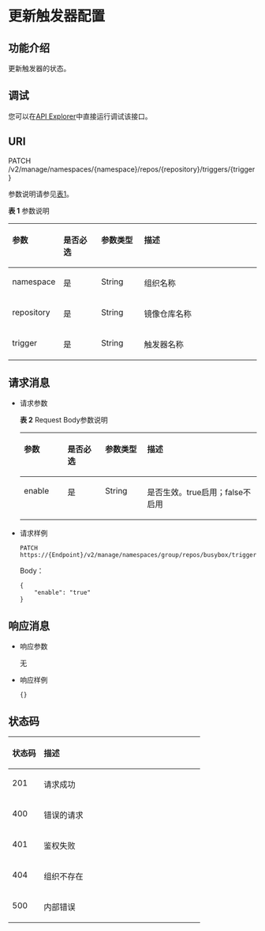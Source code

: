 # 更新触发器配置<a name="swr_02_0019"></a>

## 功能介绍<a name="se03aae4436e64394a95dc13b6f233898"></a>

更新触发器的状态。

## 调试<a name="section85822133314"></a>

您可以在[API Explorer](https://apiexplorer.developer.huaweicloud.com/apiexplorer/doc?product=SWR&api=UpdateTrigger)中直接运行调试该接口。

## URI<a name="s476df674307e4b04b9545f9575dde042"></a>

PATCH /v2/manage/namespaces/\{namespace\}/repos/\{repository\}/triggers/\{trigger\}

参数说明请参见[表1](#tae82a09e27434bef9a38b734d798ae6c)。

**表 1**  参数说明

<a name="tae82a09e27434bef9a38b734d798ae6c"></a>
<table><thead align="left"><tr id="r2c22eba22439445680961f8c447f8756"><th class="cellrowborder" valign="top" width="17.1%" id="mcps1.2.5.1.1"><p id="a4276374f4f884a1a8ff6eabdab4da030"><a name="a4276374f4f884a1a8ff6eabdab4da030"></a><a name="a4276374f4f884a1a8ff6eabdab4da030"></a>参数</p>
</th>
<th class="cellrowborder" valign="top" width="15.82%" id="mcps1.2.5.1.2"><p id="p1351382513427"><a name="p1351382513427"></a><a name="p1351382513427"></a>是否必选</p>
</th>
<th class="cellrowborder" valign="top" width="17.59%" id="mcps1.2.5.1.3"><p id="p1781316754219"><a name="p1781316754219"></a><a name="p1781316754219"></a>参数类型</p>
</th>
<th class="cellrowborder" valign="top" width="49.49%" id="mcps1.2.5.1.4"><p id="zh-cn_topic_0060210625_p192541611508"><a name="zh-cn_topic_0060210625_p192541611508"></a><a name="zh-cn_topic_0060210625_p192541611508"></a>描述</p>
</th>
</tr>
</thead>
<tbody><tr id="row186420221292"><td class="cellrowborder" valign="top" width="17.1%" headers="mcps1.2.5.1.1 "><p id="p026921311450"><a name="p026921311450"></a><a name="p026921311450"></a>namespace</p>
</td>
<td class="cellrowborder" valign="top" width="15.82%" headers="mcps1.2.5.1.2 "><p id="p3559938124510"><a name="p3559938124510"></a><a name="p3559938124510"></a>是</p>
</td>
<td class="cellrowborder" valign="top" width="17.59%" headers="mcps1.2.5.1.3 "><p id="p455933894515"><a name="p455933894515"></a><a name="p455933894515"></a>String</p>
</td>
<td class="cellrowborder" valign="top" width="49.49%" headers="mcps1.2.5.1.4 "><p id="p5269181334519"><a name="p5269181334519"></a><a name="p5269181334519"></a>组织名称</p>
</td>
</tr>
<tr id="row93973241399"><td class="cellrowborder" valign="top" width="17.1%" headers="mcps1.2.5.1.1 "><p id="p189031629293"><a name="p189031629293"></a><a name="p189031629293"></a>repository</p>
</td>
<td class="cellrowborder" valign="top" width="15.82%" headers="mcps1.2.5.1.2 "><p id="p797239124517"><a name="p797239124517"></a><a name="p797239124517"></a>是</p>
</td>
<td class="cellrowborder" valign="top" width="17.59%" headers="mcps1.2.5.1.3 "><p id="p89710397454"><a name="p89710397454"></a><a name="p89710397454"></a>String</p>
</td>
<td class="cellrowborder" valign="top" width="49.49%" headers="mcps1.2.5.1.4 "><p id="p1190314296915"><a name="p1190314296915"></a><a name="p1190314296915"></a>镜像仓库名称</p>
</td>
</tr>
<tr id="row13898528891"><td class="cellrowborder" valign="top" width="17.1%" headers="mcps1.2.5.1.1 "><p id="p989832817914"><a name="p989832817914"></a><a name="p989832817914"></a>trigger</p>
</td>
<td class="cellrowborder" valign="top" width="15.82%" headers="mcps1.2.5.1.2 "><p id="p188118361195"><a name="p188118361195"></a><a name="p188118361195"></a>是</p>
</td>
<td class="cellrowborder" valign="top" width="17.59%" headers="mcps1.2.5.1.3 "><p id="p178819361192"><a name="p178819361192"></a><a name="p178819361192"></a>String</p>
</td>
<td class="cellrowborder" valign="top" width="49.49%" headers="mcps1.2.5.1.4 "><p id="p789815287918"><a name="p789815287918"></a><a name="p789815287918"></a>触发器名称</p>
</td>
</tr>
</tbody>
</table>

## 请求消息<a name="section141782462587"></a>

-   请求参数

    **表 2**  Request Body参数说明

    <a name="table129941514855"></a>
    <table><thead align="left"><tr id="row1111415559"><th class="cellrowborder" valign="top" width="18.43%" id="mcps1.2.5.1.1"><p id="p162815458"><a name="p162815458"></a><a name="p162815458"></a>参数</p>
    </th>
    <th class="cellrowborder" valign="top" width="15.89%" id="mcps1.2.5.1.2"><p id="p198988313226"><a name="p198988313226"></a><a name="p198988313226"></a>是否必选</p>
    </th>
    <th class="cellrowborder" valign="top" width="17.72%" id="mcps1.2.5.1.3"><p id="p128986316221"><a name="p128986316221"></a><a name="p128986316221"></a>参数类型</p>
    </th>
    <th class="cellrowborder" valign="top" width="47.96%" id="mcps1.2.5.1.4"><p id="p7612153511"><a name="p7612153511"></a><a name="p7612153511"></a>描述</p>
    </th>
    </tr>
    </thead>
    <tbody><tr id="row11816151559"><td class="cellrowborder" valign="top" width="18.43%" headers="mcps1.2.5.1.1 "><p id="p1353115617583"><a name="p1353115617583"></a><a name="p1353115617583"></a>enable</p>
    </td>
    <td class="cellrowborder" valign="top" width="15.89%" headers="mcps1.2.5.1.2 "><p id="p1852995645813"><a name="p1852995645813"></a><a name="p1852995645813"></a>是</p>
    </td>
    <td class="cellrowborder" valign="top" width="17.72%" headers="mcps1.2.5.1.3 "><p id="p145281568583"><a name="p145281568583"></a><a name="p145281568583"></a>String</p>
    </td>
    <td class="cellrowborder" valign="top" width="47.96%" headers="mcps1.2.5.1.4 "><p id="p5328242173413"><a name="p5328242173413"></a><a name="p5328242173413"></a>是否生效。true启用；false不启用</p>
    </td>
    </tr>
    </tbody>
    </table>

-   请求样例

    ```
    PATCH https://{Endpoint}/v2/manage/namespaces/group/repos/busybox/triggers/test
    ```

    Body：

    ```
    {
        "enable": "true"
    }
    ```


## 响应消息<a name="sab9be5ce850743859bb238e072f8d1f2"></a>

-   响应参数

    无

-   响应样例

    ```
    {}
    ```


## 状态码<a name="s336c1dbc7af446a1b3cc077ea3f82fc9"></a>

<a name="t33d02fa79e8443868a71c99f411610a5"></a>
<table><thead align="left"><tr id="r9eb80d64e8f34d0db940daa95fc929dd"><th class="cellrowborder" valign="top" width="16.439999999999998%" id="mcps1.1.3.1.1"><p id="a7e51ed73a71e4dc29d0dd4aae3016632"><a name="a7e51ed73a71e4dc29d0dd4aae3016632"></a><a name="a7e51ed73a71e4dc29d0dd4aae3016632"></a>状态码</p>
</th>
<th class="cellrowborder" valign="top" width="83.56%" id="mcps1.1.3.1.2"><p id="aa802d02e21c944f1863435a0d11c7ec1"><a name="aa802d02e21c944f1863435a0d11c7ec1"></a><a name="aa802d02e21c944f1863435a0d11c7ec1"></a>描述</p>
</th>
</tr>
</thead>
<tbody><tr id="r1cc0192c651444db882dde750b14be23"><td class="cellrowborder" valign="top" width="16.439999999999998%" headers="mcps1.1.3.1.1 "><p id="a6a3639a3cb154e17b95c5076c8036471"><a name="a6a3639a3cb154e17b95c5076c8036471"></a><a name="a6a3639a3cb154e17b95c5076c8036471"></a>201</p>
</td>
<td class="cellrowborder" valign="top" width="83.56%" headers="mcps1.1.3.1.2 "><p id="ad54ae639e7f94380a87bfc10cc91a4f0"><a name="ad54ae639e7f94380a87bfc10cc91a4f0"></a><a name="ad54ae639e7f94380a87bfc10cc91a4f0"></a>请求成功</p>
</td>
</tr>
<tr id="r0bd68000afe546dd9c7a8d3a05991a04"><td class="cellrowborder" valign="top" width="16.439999999999998%" headers="mcps1.1.3.1.1 "><p id="ad46ccdc6b7e04df3b6b5679f7606f434"><a name="ad46ccdc6b7e04df3b6b5679f7606f434"></a><a name="ad46ccdc6b7e04df3b6b5679f7606f434"></a>400</p>
</td>
<td class="cellrowborder" valign="top" width="83.56%" headers="mcps1.1.3.1.2 "><p id="a1f2e8d58145d461781428d28f07a5351"><a name="a1f2e8d58145d461781428d28f07a5351"></a><a name="a1f2e8d58145d461781428d28f07a5351"></a>错误的请求</p>
</td>
</tr>
<tr id="row059261364320"><td class="cellrowborder" valign="top" width="16.439999999999998%" headers="mcps1.1.3.1.1 "><p id="p059261310438"><a name="p059261310438"></a><a name="p059261310438"></a>401</p>
</td>
<td class="cellrowborder" valign="top" width="83.56%" headers="mcps1.1.3.1.2 "><p id="p759261314433"><a name="p759261314433"></a><a name="p759261314433"></a>鉴权失败</p>
</td>
</tr>
<tr id="row9547111612437"><td class="cellrowborder" valign="top" width="16.439999999999998%" headers="mcps1.1.3.1.1 "><p id="p19547131615432"><a name="p19547131615432"></a><a name="p19547131615432"></a>404</p>
</td>
<td class="cellrowborder" valign="top" width="83.56%" headers="mcps1.1.3.1.2 "><p id="p16547416114315"><a name="p16547416114315"></a><a name="p16547416114315"></a>组织不存在</p>
</td>
</tr>
<tr id="r19bdef782c164c93917f897241e521f8"><td class="cellrowborder" valign="top" width="16.439999999999998%" headers="mcps1.1.3.1.1 "><p id="a7da68e311c0f4267bacf3cbdb71d1ead"><a name="a7da68e311c0f4267bacf3cbdb71d1ead"></a><a name="a7da68e311c0f4267bacf3cbdb71d1ead"></a>500</p>
</td>
<td class="cellrowborder" valign="top" width="83.56%" headers="mcps1.1.3.1.2 "><p id="aa6fd12cedd8841e29eeeca27c1bdea1a"><a name="aa6fd12cedd8841e29eeeca27c1bdea1a"></a><a name="aa6fd12cedd8841e29eeeca27c1bdea1a"></a>内部错误</p>
</td>
</tr>
</tbody>
</table>

